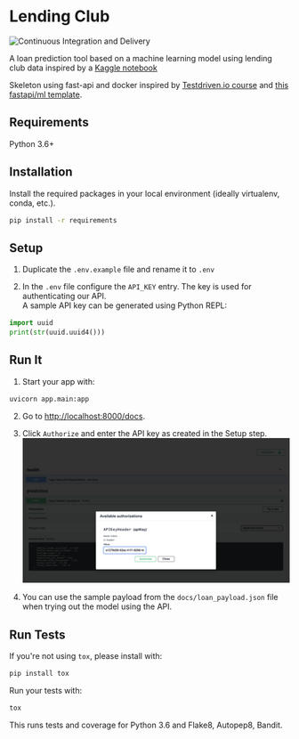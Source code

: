# Lending Club

![Continuous Integration and Delivery](https://github.com/nickvandewiele/lending_club/workflows/Continuous%20Integration%20and%20Delivery/badge.svg?branch=master)

A loan prediction tool based on a machine learning model using lending club data inspired by a [Kaggle notebook](https://www.kaggle.com/pavlofesenko/minimizing-risks-for-loan-investments/notebook)

Skeleton using fast-api and docker inspired by [Testdriven.io course](https://testdriven.io/courses/tdd-fastapi/) and [this fastapi/ml template](https://github.com/eightBEC/fastapi-ml-skeleton).


## Requirements

Python 3.6+

## Installation
Install the required packages in your local environment (ideally virtualenv, conda, etc.).
```bash
pip install -r requirements
``` 


## Setup
1. Duplicate the `.env.example` file and rename it to `.env` 


2. In the `.env` file configure the `API_KEY` entry. The key is used for authenticating our API. <br>
   A sample API key can be generated using Python REPL:
```python
import uuid
print(str(uuid.uuid4()))
```

## Run It

1. Start your  app with: 
```bash
uvicorn app.main:app
```

2. Go to [http://localhost:8000/docs](http://localhost:8000/docs).
   
3. Click `Authorize` and enter the API key as created in the Setup step.
![Authroization](./docs/authorize.png)
   
4. You can use the sample payload from the `docs/loan_payload.json` file when trying out the model using the API.

## Run Tests

If you're not using `tox`, please install with:
```bash
pip install tox
```

Run your tests with: 
```bash
tox
```

This runs tests and coverage for Python 3.6 and Flake8, Autopep8, Bandit.
